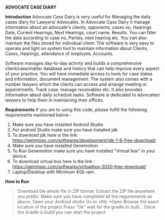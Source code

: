 **ADVOCATE CASE DIARY**

**Introduction**
Advocate Case Dairy is very useful for Managing the daily cases diary for Lawyers/ Advocates.
In Advocate Case Dairy it manage information about an advocate's clients, opponents, cases no,
Hearings Date, Current Hearings, Next Hearings, court name, Results. You can filter the data
according to case no, Parties, next hearing etc. You can also maintain the files stored for
individual client. The software is very easy to operate and light on system tool to maintain
information about Clients, Cases, Hearings, attendance of employee, Accounts. 

Software manages day-to-day activity and builds a comprehensive client/case/matter database and
history that can help improve every aspect of your practice. You will have immediate access to 
tools for case status and information, document management. The system also comes with a number
lawyers which the clients can access and arrange meeting or appointments. Track case, manage
receivables etc. It also provides information about daily schedule tasks. Software is dedicated
to advocates/ lawyers to help them in maintaining their offices.


**Requirements**
If you are to using this code, please fulfill the following requirements mentioned below:-

1) Make sure you have installed Android Studio
2) For android Studio make sure you have installed jdk
3) To download jdk here is the link: https://getintopc.com/softwares/development/jdk-1-6-free-download/
4) Make sure you have installed Genemotion.
5) To Run Genemotion make sure you have installed "Virtual box" in your device.
6) To download virtual box here is the link : https://getintopc.com/softwares/virtualbox-2020-free-download/
7) Laptop/Desktop with Minimum 4Gb ram.





**How to Run**

> Download the whole file in ZIP format.
> Extract the ZIP file anywhere you prefer.
> Make sure you have completed all the requirements as above.
> Open your Android studio 
> Go to >file >Open 
> Browse the exact location of the project
> Press "Ok"
> wait for the gradle to built...
> Once the Gradle is build you can start the project.
